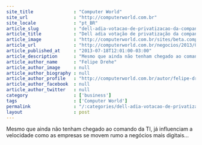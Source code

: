 ```yaml
---
site_title               : "Computer World"
site_url                 : "http://computerworld.com.br"
site_locale              : "pt_BR"
article_slug             : "dell-adia-votacao-de-privatizacao-da-companhia-para-24-de-julho"
article_title            : "Dell adia votação de privatização da companhia para 24 de julho"
article_image            : "http://computerworld.com.br/sites/beta.computerworld.com.br/files/news_articles/2382962911_1b65825e3b_b.jpg"
article_url              : "http://computerworld.com.br/negocios/2013/07/18/dell-adia-votacao-de-privatizacao-da-companhia-para-24-de-julho"
article_published_at     : "2013-07-18T12:01:00-03:00"
article_description      : "Mesmo que ainda não tenham chegado ao comando da TI, já influenciam a velocidade como as empresas se movem rumo a negócios mais digitais..."
article_author_name      : "Felipe Drehe"
article_author_image     : null
article_author_biography : null
article_author_profile   : "http://computerworld.com.br/autor/felipe-dreher"
article_author_facebook  : null
article_author_twitter   : null
category                 : ['business']
tags                     : ['Computer World']
permalink                : "/:categories/dell-adia-votacao-de-privatizacao-da-companhia-para-24-de-julho/"
layout                   : post
---
```


Mesmo que ainda não tenham chegado ao comando da TI, já influenciam a velocidade como as empresas se movem rumo a negócios mais digitais...
